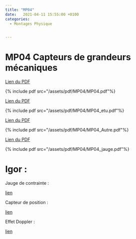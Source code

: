 ```yaml
---
title: "MP04"
date:   2021-04-11 15:55:00 +0100
categories:
  - Montages Physique

  
---
```


# MP04 Capteurs de grandeurs mécaniques

[Lien du PDF](/assets/pdf/MP04/MP04.pdf)

{% include pdf src="/assets/pdf/MP04/MP04.pdf"%}

[Lien du PDF](/assets/pdf/MP04/MP04_etu.pdf)

{% include pdf src="/assets/pdf/MP04/MP04_etu.pdf"%}

[Lien du PDF](/assets/pdf/MP04/MP04_Autre.pdf)

{% include pdf src="/assets/pdf/MP04/MP04_Autre.pdf"%}

[Lien du PDF](/assets/pdf/MP04/MP04_jauge.pdf)

{% include pdf src="/assets/pdf/MP04/MP04_jauge.pdf"%}


# Igor :

Jauge de contrainte :

<a href="/assets/pdf/MP04/029-1_BalanceJaugeContrainte.pxp" download>lien</a>

Capteur de position :

<a href="/assets/pdf/MP04/028-1_CapteurPositionLVDT.pxp.pxp" download>lien</a>

Effet Doppler :

<a href="/assets/pdf/MP04/021.1et3_EffetDoppler.pxp" download>lien</a>

